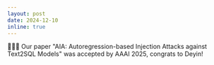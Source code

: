 ```yaml
---
layout: post
date: 2024-12-10
inline: true
---
```


🎉🎉🎉 Our paper "AIA: Autoregression-based Injection Attacks against Text2SQL Models" was accepted by AAAI 2025, congrats to Deyin!
